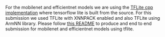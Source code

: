 For the mobilenet and efficientnet models we are using the [TFLite cpp implementation](https://github.com/mlcommons/ck/tree/master/cm-mlops/script/app-mlperf-inference-tflite-cpp) where tensorflow lite is built from the source. For this submission we used TFLite with XNNPACK enabled and also TFLite using ArmNN library. Please follow [this README](https://github.com/mlcommons/ck/blob/master/cm-mlops/script/run-mlperf-inference-mobilenet-models/README-about.md) to produce and end to end submission for mobilenet and efficientnet models using tflite.
